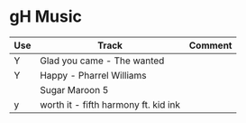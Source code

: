 # gH Music
Use | Track                                     | Comment
----|-------------------------------------------|------------
  Y | Glad you came - The wanted                |
  Y | Happy - Pharrel Williams                  |
    | Sugar Maroon 5                            |
  y | worth it - fifth harmony ft.  kid ink     |
